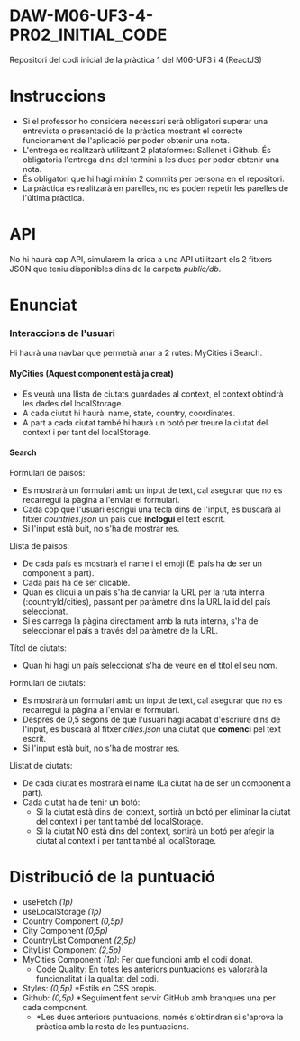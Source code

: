 # **DAW-M06-UF3-4-PR02_INITIAL_CODE**
Repositori del codi inicial de la pràctica 1 del M06-UF3 i 4 (ReactJS)

# **Instruccions**
- Si el professor ho considera necessari serà obligatori superar una entrevista o presentació de la pràctica mostrant el correcte funcionament de l'aplicació per poder obtenir una nota.
- L'entrega es realitzarà utilitzant 2 plataformes: Sallenet i Github. És obligatoria l'entrega dins del termini a les dues per poder obtenir una nota.
- És obligatori que hi hagi mínim 2 commits per persona en el repositori.
- La pràctica es realitzarà en parelles, no es poden repetir les parelles de l'última pràctica.

# **API**
No hi haurà cap API, simularem la crida a una API utilitzant els 2 fitxers JSON que teniu disponibles dins de la carpeta *public/db*.

# **Enunciat**
### **Interaccions de l'usuari**
Hi haurà una navbar que permetrà anar a 2 rutes: MyCities i Search.
#### **MyCities** (Aquest component està ja creat)
- Es veurà una llista de ciutats guardades al context, el context obtindrà les dades del localStorage.
- A cada ciutat hi haurà: name, state, country, coordinates.
- A part a cada ciutat també hi haurà un botó per treure la ciutat del context i per tant del localStorage.

#### **Search**
Formulari de països:
- Es mostrarà un formulari amb un input de text, cal asegurar que no es recarregui la pàgina a l'enviar el formulari.
- Cada cop que l'usuari escrigui una tecla dins de l'input, es buscarà al fitxer *countries.json* un país que **inclogui** el text escrit.
- Si l'input està buit, no s'ha de mostrar res.

Llista de països:
- De cada país es mostrarà el name i el emoji (El país ha de ser un component a part).
- Cada país ha de ser clicable.
- Quan es cliqui a un país s'ha de canviar la URL per la ruta interna (:countryId/cities), passant per paràmetre dins la URL la id del país seleccionat.
- Si es carrega la pàgina directament amb la ruta interna, s'ha de seleccionar el país a través del paràmetre de la URL.

Títol de ciutats:
- Quan hi hagi un país seleccionat s'ha de veure en el títol el seu nom.

Formulari de ciutats:
- Es mostrarà un formulari amb un input de text, cal asegurar que no es recarregui la pàgina a l'enviar el formulari.
- Després de 0,5 segons de que l'usuari hagi acabat d'escriure dins de l'input, es buscarà al fitxer *cities.json* una ciutat que **comenci** pel text escrit.
- Si l'input està buit, no s'ha de mostrar res.

Llistat de ciutats:
- De cada ciutat es mostrarà el name (La ciutat ha de ser un component a part).
- Cada ciutat ha de tenir un botó:
  - Si la ciutat està dins del context, sortirà un botó per eliminar la ciutat del context i per tant també del localStorage.
  - Si la ciutat NO està dins del context, sortirà un botó per afegir la ciutat al context i per tant també al localStorage.

# **Distribució de la puntuació**
- useFetch *(1p)*
- useLocalStorage *(1p)*
- Country Component *(0,5p)*
- City Component *(0,5p)*
- CountryList Component *(2,5p)*
- CityList Component *(2,5p)*
- MyCities Component *(1p)*: Fer que funcioni amb el codi donat.
  - Code Quality: En totes les anteriors puntuacions es valorarà la funcionalitat i la qualitat del codi.
- Styles: *(0,5p)* *Estils en CSS propis.
- Github: *(0,5p)* *Seguiment fent servir GitHub amb branques una per cada component.
  - *Les dues anteriors puntuacions, només s'obtindran si s'aprova la pràctica amb la resta de les puntuacions.